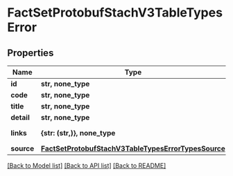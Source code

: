 # FactSetProtobufStachV3TableTypesError


## Properties
Name | Type | Description | Notes
------------ | ------------- | ------------- | -------------
**id** | **str, none_type** |  | [optional] 
**code** | **str, none_type** |  | [optional] 
**title** | **str, none_type** |  | [optional] 
**detail** | **str, none_type** |  | [optional] 
**links** | **{str: (str,)}, none_type** |  | [optional] [readonly] 
**source** | [**FactSetProtobufStachV3TableTypesErrorTypesSource**](FactSetProtobufStachV3TableTypesErrorTypesSource.md) |  | [optional] 

[[Back to Model list]](../README.md#documentation-for-models) [[Back to API list]](../README.md#documentation-for-api-endpoints) [[Back to README]](../README.md)


